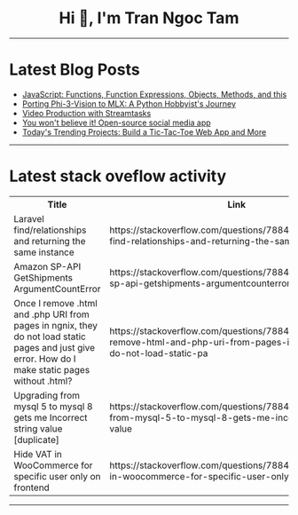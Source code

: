 <h1 align="center">Hi 👋, I'm Tran Ngoc Tam</h1>

---

# Latest Blog Posts 
<!-- BLOG-POST-LIST:START -->
- [JavaScript: Functions, Function Expressions, Objects, Methods, and this](https://dev.to/meganpaffrath/javascript-functions-function-expressions-objects-methods-and-this-1jei)
- [Porting Phi-3-Vision to MLX: A Python Hobbyist&#39;s Journey](https://dev.to/josef_albers_fc59b610c5de/porting-phi-3-vision-to-mlx-a-python-hobbyists-journey-2l2k)
- [Video Production with Streamtasks](https://dev.to/leopf/video-production-with-streamtasks-36hl)
- [You won&#39;t believe it! Open-source social media app](https://dev.to/ezpieco/you-wont-believe-it-open-source-social-media-app-n8a)
- [Today&#39;s Trending Projects: Build a Tic-Tac-Toe Web App and More](https://dev.to/labex/todays-trending-projects-build-a-tic-tac-toe-web-app-and-more-3ii8)
<!-- BLOG-POST-LIST:END -->

---

# Latest stack oveflow activity
<table>
  <tr><th>Title</th><th>Link</th></tr>
  <!-- STACKOVERFLOW:START --><tr><td>Laravel find/relationships and returning the same instance</td><td>https://stackoverflow.com/questions/78841235/laravel-find-relationships-and-returning-the-same-instance</td></tr><tr><td>Amazon SP-API GetShipments ArgumentCountError</td><td>https://stackoverflow.com/questions/78841144/amazon-sp-api-getshipments-argumentcounterror</td></tr><tr><td>Once I remove .html and .php URI from pages in ngnix, they do not load static pages and just give error. How do I make static pages without .html?</td><td>https://stackoverflow.com/questions/78841135/once-i-remove-html-and-php-uri-from-pages-in-ngnix-they-do-not-load-static-pa</td></tr><tr><td>Upgrading from mysql 5 to mysql 8 gets me Incorrect string value [duplicate]</td><td>https://stackoverflow.com/questions/78840822/upgrading-from-mysql-5-to-mysql-8-gets-me-incorrect-string-value</td></tr><tr><td>Hide VAT in WooCommerce for specific user only on frontend</td><td>https://stackoverflow.com/questions/78840773/hide-vat-in-woocommerce-for-specific-user-only-on-frontend</td></tr><!-- STACKOVERFLOW:END -->
</table>

---


